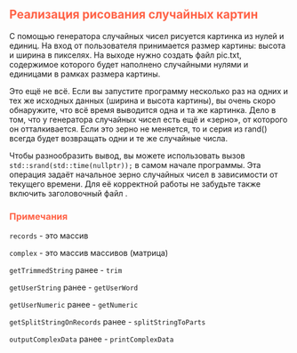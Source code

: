 ## <font color="tomato">Реализация рисования случайных картин</font>

С помощью генератора случайных чисел рисуется картинка из нулей и единиц. 
На вход от пользователя принимается размер картины: высота и ширина в пикселях. 
На выходе нужно создать файл pic.txt, содержимое которого будет наполнено случайными нулями 
и единицами в рамках размера картины.

Это ещё не всё. 
Если вы запустите программу несколько раз на одних и тех же исходных данных (ширина и высота картины), 
вы очень скоро обнаружите, что всё время выводится одна и та же картинка. 
Дело в том, что у генератора случайных чисел есть ещё и «зерно», от которого он отталкивается. 
Если это зерно не меняется, то и серия из rand() всегда будет возвращать одни и те же случайные числа.

Чтобы разнообразить вывод, вы можете использовать вызов `std::srand(std::time(nullptr));` в самом начале программы. 
Эта операция задаёт начальное зерно случайных чисел в зависимости от текущего времени. 
Для её корректной работы не забудьте также включить заголовочный файл <ctime>.

### <font color="tomato">Примечания</font>

`records` - это массив

`complex` - это массив массивов (матрица)

`getTrimmedString` ранее - `trim`

`getUserString` ранее - `getUserWord`

`getUserNumeric` ранее - `getNumeric`

`getSplitStringOnRecords` ранее - `splitStringToParts`

`outputComplexData` ранее - `printComplexData`